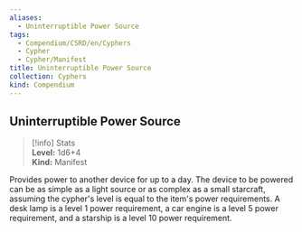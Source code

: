 ```yaml
---
aliases:
  - Uninterruptible Power Source
tags:
  - Compendium/CSRD/en/Cyphers
  - Cypher
  - Cypher/Manifest
title: Uninterruptible Power Source
collection: Cyphers
kind: Compendium
---
```

## Uninterruptible Power Source  
>[!info] Stats  
> **Level:** 1d6+4  
> **Kind:** Manifest
  
Provides power to another device for up to a day. The device to be powered can be as simple as a light source or as complex as a small starcraft, assuming the cypher's level is equal to the item's power requirements. A desk lamp is a level 1 power requirement, a car engine is a level 5 power requirement, and a starship is a level 10 power requirement.